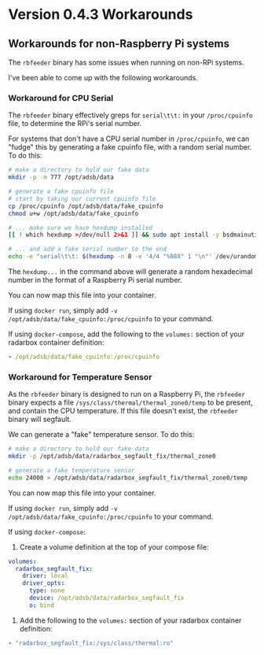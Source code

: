 # Version 0.4.3 Workarounds

## Workarounds for non-Raspberry Pi systems

The `rbfeeder` binary has some issues when running on non-RPi systems.

I've been able to come up with the following workarounds.

### Workaround for CPU Serial

The `rbfeeder` binary effectively greps for `serial\t\t:` in your `/proc/cpuinfo` file, to determine the RPi's serial number.

For systems that don't have a CPU serial number in `/proc/cpuinfo`, we can "fudge" this by generating a fake cpuinfo file, with a random serial number. To do this:

```bash
# make a directory to hold our fake data
mkdir -p -m 777 /opt/adsb/data

# generate a fake cpuinfo file
# start by taking our current cpuinfo file
cp /proc/cpuinfo /opt/adsb/data/fake_cpuinfo
chmod u+w /opt/adsb/data/fake_cpuinfo

# ... make sure we have hexdump installed
[[ ! which hexdump >/dev/null 2>&1 ]] && sudo apt install -y bsdmainutils

# ... and add a fake serial number to the end
echo -e "serial\t\t: $(hexdump -n 8 -e '4/4 "%08X" 1 "\n"' /dev/urandom | tr '[:upper:]' '[:lower:]')" >> /opt/adsb/data/fake_cpuinfo
```

The `hexdump...` in the command above will generate a random hexadecimal number in the format of a Raspberry Pi serial number.

You can now map this file into your container.

If using `docker run`, simply add `-v /opt/adsb/data/fake_cpuinfo:/proc/cpuinfo` to your command.

If using `docker-compose`, add the following to the `volumes:` section of your radarbox container definition:

```yaml
- /opt/adsb/data/fake_cpuinfo:/proc/cpuinfo
```

### Workaround for Temperature Sensor

As the `rbfeeder` binary is designed to run on a Raspberry Pi, the `rbfeeder` binary expects a file `/sys/class/thermal/thermal_zone0/temp` to be present, and contain the CPU temperature. If this file doesn't exist, the `rbfeeder` binary will segfault.

We can generate a "fake" temperature sensor. To do this:

```bash
# make a directory to hold our fake data
mkdir -p /opt/adsb/data/radarbox_segfault_fix/thermal_zone0

# generate a fake temperature sensor
echo 24000 > /opt/adsb/data/radarbox_segfault_fix/thermal_zone0/temp
```

You can now map this file into your container.

If using `docker run`, simply add `-v /opt/adsb/data/fake_cpuinfo:/proc/cpuinfo` to your command.

If using `docker-compose`:

1. Create a volume definition at the top of your compose file:

```yaml
volumes:
  radarbox_segfault_fix:
    driver: local
    driver_opts:
      type: none
      device: /opt/adsb/data/radarbox_segfault_fix
      o: bind
```

1. Add the following to the `volumes:` section of your radarbox container definition:

```yaml
- "radarbox_segfault_fix:/sys/class/thermal:ro"
```

